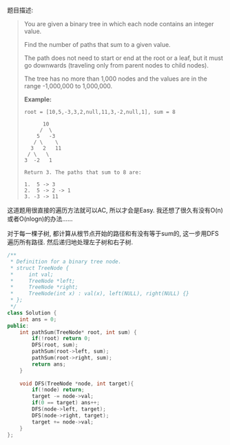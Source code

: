题目描述:

> You are given a binary tree in which each node contains an integer value.
>
> Find the number of paths that sum to a given value.
>
> The path does not need to start or end at the root or a leaf, but it must go downwards (traveling only from parent nodes to child nodes).
>
> The tree has no more than 1,000 nodes and the values are in the range -1,000,000 to 1,000,000.
>
> **Example:**
>
> ```
> root = [10,5,-3,3,2,null,11,3,-2,null,1], sum = 8
>
>       10
>      /  \
>     5   -3
>    / \    \
>   3   2   11
>  / \   \
> 3  -2   1
>
> Return 3. The paths that sum to 8 are:
>
> 1.  5 -> 3
> 2.  5 -> 2 -> 1
> 3. -3 -> 11
> ```

这道题用很直接的遍历方法就可以AC, 所以才会是Easy. 我还想了很久有没有O(n)或者O(nlogn)的办法......

对于每一棵子树, 都计算从根节点开始的路径和有没有等于sum的, 这一步用DFS遍历所有路径. 然后递归地处理左子树和右子树.

```c++
/**
 * Definition for a binary tree node.
 * struct TreeNode {
 *     int val;
 *     TreeNode *left;
 *     TreeNode *right;
 *     TreeNode(int x) : val(x), left(NULL), right(NULL) {}
 * };
 */
class Solution {
    int ans = 0;
public:
    int pathSum(TreeNode* root, int sum) {
        if(!root) return 0;
        DFS(root, sum);
        pathSum(root->left, sum);
        pathSum(root->right, sum);
        return ans;
    }
    
    void DFS(TreeNode *node, int target){
        if(!node) return;
        target -= node->val;
        if(0 == target) ans++;
        DFS(node->left, target);
        DFS(node->right, target);
        target += node->val;
    }
};
```

